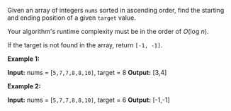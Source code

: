 
Given an array of integers  `nums`  sorted in ascending order, find the starting and ending position of a given  `target`  value.

Your algorithm's runtime complexity must be in the order of  _O_(log  _n_).

If the target is not found in the array, return  `[-1, -1]`.

**Example 1:**

**Input:** nums = [`5,7,7,8,8,10]`, target = 8
**Output:** [3,4]

**Example 2:**

**Input:** nums = [`5,7,7,8,8,10]`, target = 6
**Output:** [-1,-1]